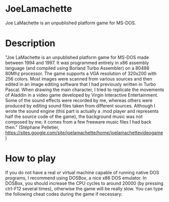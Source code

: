 JoeLamachette
=============

Joe LaMachette is an unpublished platform game for MS-DOS.


Description
========================

"Joe LaMachette is an unpublished platform game for MS-DOS made between 1994 and 1997. 
It was programmed entirely in x86 assembly language (and compiled using Borland Turbo Assembler)
on a 80486 80Mhz processor. The game supports a VGA resolution of 320x200 with 256 colors.
Most images were scanned from various sources and then edited in an image editing software that I had previously
written in Turbo Pascal. When drawing the main character, I tried to replicate the movements of Aladdin in a video
game developed by Virgin Interactive Entertainment. Some of the sound effects were recorded by me, whereas others 
were produced by editing sound files taken from different sources. Although I wrote the sound engine 
(this part is actually a .mod player and represents half the source code of the game), 
the background music was not composed by me; it comes from a few freeware music files I had back then." (Stéphane Pelletier, https://sites.google.com/site/joelamachette/home/joelamachettevideogame )

How to play
===========

If you do not have a real or virtual machine capable of running native DOS programs, I recommend using DOSBox, a nice x86 DOS emulator.
In DOSBox, you should increase the CPU cycles to around 20000 (by pressing ctrl-F12 several times), 
otherwise the game will be really slow. You can type the following cheat codes during the game if necessary:
